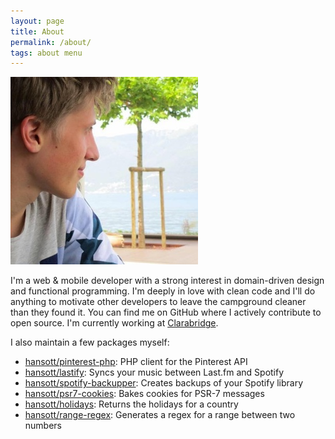 ```yaml
---
layout: page
title: About
permalink: /about/
tags: about menu
---
```


![Hans Ott](/images/hansott.jpg)

I'm a web & mobile developer with a strong interest in domain-driven design and functional programming. I'm deeply in love with clean code and I'll do anything to motivate other developers to leave the campground cleaner than they found it. You can find me on GitHub where I actively contribute to open source. I'm currently working at [Clarabridge](https://cxsocial.clarabridge.com).

I also maintain a few packages myself:

* [hansott/pinterest-php](https://github.com/hansott/pinterest-php): PHP client for the Pinterest API
* [hansott/lastify](https://github.com/hansott/lastify): Syncs your music between Last.fm and Spotify
* [hansott/spotify-backupper](https://github.com/hansott/spotify-backupper): Creates backups of your Spotify library
* [hansott/psr7-cookies](https://github.com/hansott/psr7-cookies): Bakes cookies for PSR-7 messages
* [hansott/holidays](https://github.com/hansott/holidays): Returns the holidays for a country
* [hansott/range-regex](https://github.com/hansott/range-regex): Generates a regex for a range between two numbers
